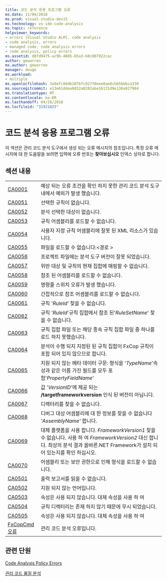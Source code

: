 ```yaml
---
title: 코드 분석 응용 프로그램 오류
ms.date: 11/04/2016
ms.prod: visual-studio-dev15
ms.technology: vs-ide-code-analysis
ms.topic: reference
helpviewer_keywords:
- errors [Visual Studio ALM], code analysis
- code analysis, errors
- managed code, code analysis errors
- code analysis, policy errors
ms.assetid: d8fd9475-ac9b-4085-b5a3-b0c807922cac
author: gewarren
ms.author: gewarren
manager: douge
ms.workload:
- multiple
ms.openlocfilehash: 3a9efc0ddb207bfc027f0eee0ae0cbb5bbbca330
ms.sourcegitcommit: e13e61ddea6032a8282abe16131d9e136a927984
ms.translationtype: MT
ms.contentlocale: ko-KR
ms.lasthandoff: 04/26/2018
ms.locfileid: "31921025"
---
```

# <a name="code-analysis-application-errors"></a>코드 분석 응용 프로그램 오류
이 섹션은 관리 코드 분석 도구에서 생성 되는 오류 메시지의 참조입니다. 특정 오류 메시지에 대 한 도움말을 보려면 입력에 오류 번호는 **찾아보십시오** 인덱스 상자로 합니다.

## <a name="in-this-section"></a>섹션 내용

|||
|-|-|
|[CA0001](ca0001.md)|예상 되는 오류 조건을 확인 하지 못한 관리 코드 분석 도구 내에서 예외가 발생 했습니다.|
|[CA0051](ca0051.md)|선택한 규칙이 없습니다.|
|[CA0052](ca0052.md)|분석 선택한 대상이 없습니다.|
|[CA0053](ca0053.md)|규칙 어셈블리를 로드할 수 없습니다.|
|[CA0054](ca0054.md)|사용자 지정 규칙 어셈블리에 잘못 된 XML 리소스가 있습니다.|
|[CA0055](ca0055.md)|파일을 로드할 수 없습니다:\<경로 >|
|[CA0056](ca0056.md)|프로젝트 파일에는 분석 도구 버전이 잘못 되었습니다.|
|[CA0057](ca0057.md)|위반 대상 및 규칙의 현재 집합에 매핑할 수 없습니다.|
|[CA0058](ca0058.md)|참조 된 어셈블리를 로드할 수 없습니다.|
|[CA0059](ca0059.md)|명령줄 스위치 오류가 발생 했습니다.|
|[CA0060](ca0060.md)|간접적으로 참조 어셈블리를 로드할 수 없습니다.|
|[CA0061](ca0061.md)|규칙 '*RuleId*' 찾을 수 없습니다.|
|[CA0062](ca0062.md)|규칙 '*RuleId*'규칙 집합에서 참조 된'*RuleSetName*' 찾을 수 없습니다.|
|[CA0063](ca0063.md)|규칙 집합 파일 또는 해당 종속 규칙 집합 파일 중 하나를 로드 하지 못했습니다.|
|[CA0064](ca0064.md)|분석이 수행 되지 지정된 된 규칙 집합이 FxCop 규칙이 포함 되어 있지 않으므로 합니다.|
|[CA0065](ca0065.md)|지원 되지 않는 메타 데이터 구문: 형식을 '*TypeName*'속성과 같은 이름 가진 필드를 모두 포함'*PropertyFieldName*'|
|[CA0066](ca0066.md)|값 '*VersionID*'에 제공 되는 **/targetframeworkversion** 인식 된 버전이 아닙니다.|
|[CA0067](ca0067.md)|디렉터리를 찾을 수 없습니다.|
|[CA0068](ca0068.md)|디버그 대상 어셈블리에 대 한 정보를 찾을 수 없습니다 *'AssemblyName'* 합니다.|
|[CA0069](ca0069.md)|대체 플랫폼을 사용 합니다. *FrameworkVersion1* 찾을 수 없습니다. 사용 하 여 *FrameworkVersion2* 대신 합니다. 최상의 분석 결과 올바른.NET Framework가 설치 되어 있는지를 확인 하십시오.|
|[CA0070](ca0070.md)|어셈블리 또는 보안 권한으로 인해 형식을 로드할 수 없습니다.|
|[CA0501](ca0501.md)|출력 보고서를 읽을 수 없습니다.|
|[CA0502](ca0502.md)|지원 되지 않는 언어입니다.|
|[CA0503](ca0503.md)|속성은 사용 되지 않습니다. 대체 속성을 사용 하 여|
|[CA0504](ca0504.md)|규칙 디렉터리는 존재 하지 않기 때문에 무시 되었습니다.|
|[CA0505](ca0505.md)|속성은 사용 되지 않습니다. 대체 속성을 사용 하 여|
|[FxCopCmd 오류](fxcopcmd-errors.md)|관리 코드 분석 오류입니다.|

## <a name="related-sections"></a>관련 단원
 [Code Analysis Policy Errors](../code-quality/code-analysis-policy-errors.md)

 [관리 코드 품질 분석](../code-quality/analyzing-managed-code-quality-by-using-code-analysis.md)

